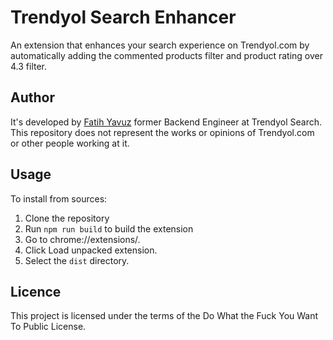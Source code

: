 Trendyol Search Enhancer
======================
An extension that enhances your search experience on Trendyol.com by automatically adding the  commented products filter and product rating over 4.3 filter.

Author
------
It's developed by [Fatih Yavuz](https://twitter.com/fthdev) former Backend Engineer at Trendyol Search.
This repository does not represent the works or opinions of Trendyol.com or other people working at it.


Usage
-----

To install from sources:

1. Clone the repository
2. Run `npm run build` to build the extension
3. Go to chrome://extensions/.
4. Click Load unpacked extension.
5. Select the `dist` directory.


Licence
-------
This project is licensed under the terms of the Do What the Fuck You Want To Public License.
